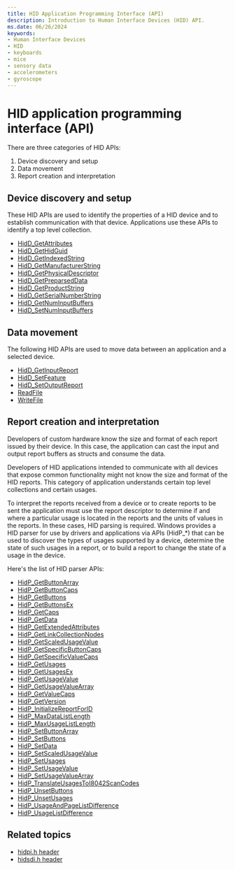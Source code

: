 ```yaml
---
title: HID Application Programming Interface (API)
description: Introduction to Human Interface Devices (HID) API.
ms.date: 06/26/2024
keywords:
- Human Interface Devices
- HID
- keyboards
- mice
- sensory data
- accelerometers
- gyroscope
---
```


# HID application programming interface (API)

There are three categories of HID APIs:

1. Device discovery and setup
1. Data movement
1. Report creation and interpretation

## Device discovery and setup

These HID APIs are used to identify the properties of a HID device and to establish communication with that device. Applications use these APIs to identify a top level collection.

- [HidD_GetAttributes](/windows-hardware/drivers/ddi/hidsdi/nf-hidsdi-hidd_getattributes)
- [HidD_GetHidGuid](/windows-hardware/drivers/ddi/hidsdi/nf-hidsdi-hidd_gethidguid)
- [HidD_GetIndexedString](/windows-hardware/drivers/ddi/hidsdi/nf-hidsdi-hidd_getindexedstring)
- [HidD_GetManufacturerString](/windows-hardware/drivers/ddi/hidsdi/nf-hidsdi-hidd_getmanufacturerstring)
- [HidD_GetPhysicalDescriptor](/windows-hardware/drivers/ddi/hidsdi/nf-hidsdi-hidd_getphysicaldescriptor)
- [HidD_GetPreparsedData](/windows-hardware/drivers/ddi/hidsdi/nf-hidsdi-hidd_getpreparseddata)
- [HidD_GetProductString](/windows-hardware/drivers/ddi/hidsdi/nf-hidsdi-hidd_getproductstring)
- [HidD_GetSerialNumberString](/windows-hardware/drivers/ddi/hidsdi/nf-hidsdi-hidd_getserialnumberstring)
- [HidD_GetNumInputBuffers](/windows-hardware/drivers/ddi/hidsdi/nf-hidsdi-hidd_getnuminputbuffers)
- [HidD_SetNumInputBuffers](/windows-hardware/drivers/ddi/hidsdi/nf-hidsdi-hidd_setnuminputbuffers)

## Data movement

The following HID APIs are used to move data between an application and a selected device.

- [HidD_GetInputReport](/windows-hardware/drivers/ddi/hidsdi/nf-hidsdi-hidd_getinputreport)
- [HidD_SetFeature](/windows-hardware/drivers/ddi/hidsdi/nf-hidsdi-hidd_setfeature)
- [HidD_SetOutputReport](/windows-hardware/drivers/ddi/hidsdi/nf-hidsdi-hidd_setoutputreport)
- [ReadFile](/windows/win32/api/fileapi/nf-fileapi-readfile)
- [WriteFile](/windows/win32/api/fileapi/nf-fileapi-writefile)

## Report creation and interpretation

Developers of custom hardware know the size and format of each report issued by their device. In this case, the application can cast the input and output report buffers as structs and consume the data.

Developers of HID applications intended to communicate with all devices that expose common functionality might not know the size and format of the HID reports. This category of application understands certain top level collections and certain usages.

To interpret the reports received from a device or to create reports to be sent the application must use the report descriptor to determine if and where a particular usage is located in the reports and the units of values in the reports. In these cases, HID parsing is required. Windows provides a HID parser for use by drivers and applications via APIs (HidP_*) that can be used to discover the types of usages supported by a device, determine the state of such usages in a report, or to build a report to change the state of a usage in the device.

Here's the list of HID parser APIs:

- [HidP_GetButtonArray](/windows-hardware/drivers/ddi/hidpi/nf-hidpi-hidp_getbuttonarray)
- [HidP_GetButtonCaps](/windows-hardware/drivers/ddi/hidpi/nf-hidpi-hidp_getbuttoncaps)
- [HidP_GetButtons](/windows-hardware/drivers/ddi/hidpi/#functionsfunctions)
- [HidP_GetButtonsEx](/windows-hardware/drivers/ddi/hidpi/#functionsfunctions)
- [HidP_GetCaps](/windows-hardware/drivers/ddi/hidpi/nf-hidpi-hidp_getcaps)
- [HidP_GetData](/windows-hardware/drivers/ddi/hidpi/nf-hidpi-hidp_getdata)
- [HidP_GetExtendedAttributes](/windows-hardware/drivers/ddi/hidpi/nf-hidpi-hidp_getextendedattributes)
- [HidP_GetLinkCollectionNodes](/windows-hardware/drivers/ddi/hidpi/nf-hidpi-hidp_getlinkcollectionnodes)
- [HidP_GetScaledUsageValue](/windows-hardware/drivers/ddi/hidpi/nf-hidpi-hidp_getscaledusagevalue)
- [HidP_GetSpecificButtonCaps](/windows-hardware/drivers/ddi/hidpi/nf-hidpi-hidp_getspecificbuttoncaps)
- [HidP_GetSpecificValueCaps](/windows-hardware/drivers/ddi/hidpi/nf-hidpi-hidp_getspecificvaluecaps)
- [HidP_GetUsages](/windows-hardware/drivers/ddi/hidpi/nf-hidpi-hidp_getusages)
- [HidP_GetUsagesEx](/windows-hardware/drivers/ddi/hidpi/nf-hidpi-hidp_getusagesex)
- [HidP_GetUsageValue](/windows-hardware/drivers/ddi/hidpi/nf-hidpi-hidp_getusagevalue)
- [HidP_GetUsageValueArray](/windows-hardware/drivers/ddi/hidpi/nf-hidpi-hidp_getusagevaluearray)
- [HidP_GetValueCaps](/windows-hardware/drivers/ddi/hidpi/nf-hidpi-hidp_getvaluecaps)
- [HidP_GetVersion](/windows-hardware/drivers/ddi/hidpi/nf-hidpi-hidp_getversion)
- [HidP_InitializeReportForID](/windows-hardware/drivers/ddi/hidpi/nf-hidpi-hidp_initializereportforid)
- [HidP_MaxDataListLength](/windows-hardware/drivers/ddi/hidpi/nf-hidpi-hidp_maxdatalistlength)
- [HidP_MaxUsageListLength](/windows-hardware/drivers/ddi/hidpi/nf-hidpi-hidp_maxusagelistlength)
- [HidP_SetButtonArray](/windows-hardware/drivers/ddi/hidpi/nf-hidpi-hidp_setbuttonarray)
- [HidP_SetButtons](/windows-hardware/drivers/ddi/hidpi/nf-hidpi-hidp_setbuttons)
- [HidP_SetData](/windows-hardware/drivers/ddi/hidpi/nf-hidpi-hidp_setdata)
- [HidP_SetScaledUsageValue](/windows-hardware/drivers/ddi/hidpi/nf-hidpi-hidp_setscaledusagevalue)
- [HidP_SetUsages](/windows-hardware/drivers/ddi/hidpi/nf-hidpi-hidp_setusages)
- [HidP_SetUsageValue](/windows-hardware/drivers/ddi/hidpi/nf-hidpi-hidp_setusagevalue)
- [HidP_SetUsageValueArray](/windows-hardware/drivers/ddi/hidpi/nf-hidpi-hidp_setusagevaluearray)
- [HidP_TranslateUsagesToI8042ScanCodes](/windows-hardware/drivers/ddi/hidpi/nf-hidpi-hidp_translateusagestoi8042scancodes)
- [HidP_UnsetButtons](/windows-hardware/drivers/ddi/hidpi/#functionsfunctions)
- [HidP_UnsetUsages](/windows-hardware/drivers/ddi/hidpi/nf-hidpi-hidp_unsetusages)
- [HidP_UsageAndPageListDifference](/windows-hardware/drivers/ddi/hidpi/nf-hidpi-hidp_usageandpagelistdifference)
- [HidP_UsageListDifference](/windows-hardware/drivers/ddi/hidpi/nf-hidpi-hidp_usagelistdifference)

## Related topics

- [hidpi.h header](/windows-hardware/drivers/ddi/hidpi/)
- [hidsdi.h header](/windows-hardware/drivers/ddi/hidsdi/)
